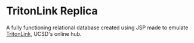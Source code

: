 # TritonLink Replica

A fully functioning relational database created using JSP made to emulate [TritonLink](students.ucsd.edu), UCSD's online hub.
